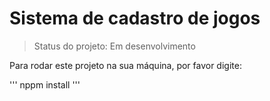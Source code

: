 # Sistema de cadastro de jogos

>Status do projeto: Em desenvolvimento

Para rodar este projeto na sua máquina, por favor digite:

'''
nppm install
'''
